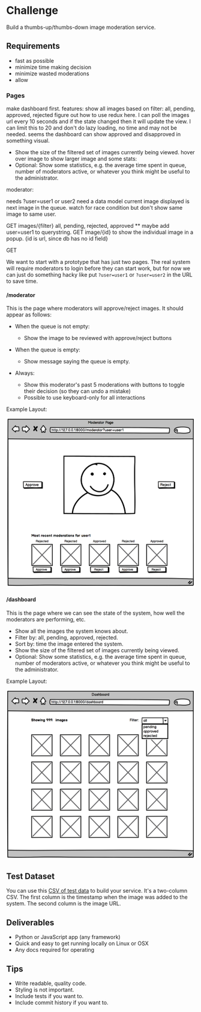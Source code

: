 # Challenge

Build a thumbs-up/thumbs-down image moderation service.

## Requirements
 - fast as possible
 - minimize time making decision
 - minimize wasted moderations
 - allow

### Pages

make dashboard first.
features:
show all images based on filter: all, pending, approved, rejected
figure out how to use redux here.
I can poll the images url every 10 seconds and if the state changed then it will update the view.
I can limit this to 20 and don't do lazy loading, no time and may not be needed.
seems the dashboard can show approved and disapproved in something visual.

* Show the size of the filtered set of images currently being viewed.
hover over image to show larger image and some stats:
* Optional: Show some statistics, e.g. the average time spent in queue, number of moderators active, or whatever you think might be useful to the administrator.


moderator:

needs ?user=user1 or user2
need a data model
current image displayed is next image in the queue.
watch for race condition but don't show same image to same user.

GET images/{filter}   all, pending, rejected, approved
** maybe add user=user1 to querystring.
GET image/{id} to show the individual image in a popup. {id is url, since db has no id field}

GET

We want to start with a prototype that has just two pages. The real system will require moderators to login before they can start work, but for now we can just do something hacky like put `?user=user1` or `?user=user2` in the URL to save time.

#### /moderator

This is the page where moderators will approve/reject images. It should appear as follows:

* When the queue is not empty:
  * Show the image to be reviewed with approve/reject buttons

* When the queue is empty:
  * Show message saying the queue is empty.

* Always:
  * Show this moderator's past 5 moderations with buttons to toggle their decision (so they can undo a mistake)
  * Possible to use keyboard-only for all interactions

Example Layout:

![Example Layout](example_layout_moderator_page.png)

#### /dashboard

This is the page where we can see the state of the system, how well the moderators are performing, etc.

* Show all the images the system knows about.
* Filter by: all, pending, approved, rejected.
* Sort by: time the image entered the system.
* Show the size of the filtered set of images currently being viewed.
* Optional: Show some statistics, e.g. the average time spent in queue, number of moderators active, or whatever you think might be useful to the administrator.

Example Layout:

![Example Layout](example_layout_dashboard_page.png)

## Test Dataset

You can use this [CSV of test data](https://d3ous0vnp05zqm.cloudfront.net/manual_uploads/moderation_challenge/images.csv) to build your service. It's a two-column CSV. The first column is the timestamp when the image was added to the system. The second column is the image URL.

## Deliverables

* Python or JavaScript app (any framework)
* Quick and easy to get running locally on Linux or OSX
* Any docs required for operating

## Tips

* Write readable, quality code.
* Styling is not important.
* Include tests if you want to.
* Include commit history if you want to.
